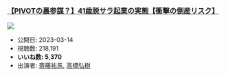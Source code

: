 ### [【PIVOTの裏参謀？】41歳脱サラ起業の実態【衝撃の倒産リスク】](https://www.youtube.com/watch?v=xzIWAYdSjs8)
[![](https://img.youtube.com/vi/xzIWAYdSjs8/sddefault.jpg)](https://www.youtube.com/watch?v=xzIWAYdSjs8)
-   公開日: 2023-03-14
-   視聴数: 218,191
-   **いいね数: 5,370**
-   出演者: [斎藤祐馬](/rehacq_fan/people/斎藤祐馬 "wikilink"), [高橋弘樹](/rehacq_fan/people/高橋弘樹 "wikilink")
